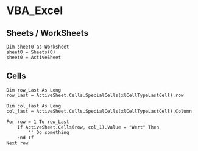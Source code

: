 # VBA_Excel

## Sheets / WorkSheets
``` vba
Dim sheet0 as Worksheet
sheet0 = Sheets(0)
sheet0 = ActiveSheet
```  

## Cells
``` vba
Dim row_Last As Long
row_Last = ActiveSheet.Cells.SpecialCells(xlCellTypeLastCell).row

Dim col_last As Long
col_last = ActiveSheet.Cells.SpecialCells(xlCellTypeLastCell).Column
```

``` vba
For row = 1 To row_Last
    If ActiveSheet.Cells(row, col_1).Value = "Wert" Then
        '' Do something
    End If
Next row
```
